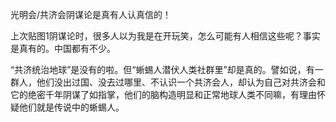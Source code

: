 光明会/共济会阴谋论是真有人认真信的！

上次贴图1阴谋论时，很多人以为我是在开玩笑，怎么可能有人相信这些呢？事实是真有的。中国都有不少。

“共济统治地球”是没有的啦。但“蜥蜴人潜伏人类社群里”却是真的。譬如说，有一群人，他们没出过国、没去过哪里、不认识一个共济会人，却认为自己对共济会和它的绝密千年阴谋了如指掌，他们的脑构造明显和正常地球人类不同嘛，有理由怀疑他们就是传说中的蜥蜴人。

